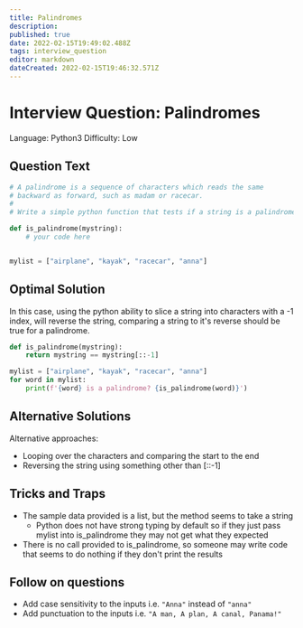 ```yaml
---
title: Palindromes
description: 
published: true
date: 2022-02-15T19:49:02.488Z
tags: interview_question
editor: markdown
dateCreated: 2022-02-15T19:46:32.571Z
---
```


# Interview Question: Palindromes
Language: Python3
Difficulty: Low

## Question Text

```python
# A palindrome is a sequence of characters which reads the same 
# backward as forward, such as madam or racecar.
#
# Write a simple python function that tests if a string is a palindrome. 

def is_palindrome(mystring):
    # your code here


mylist = ["airplane", "kayak", "racecar", "anna"]
```

## Optimal Solution
In this case, using the python ability to slice a string into characters with a -1 index, will reverse the string, comparing a string to it's reverse should be true for a palindrome.
```python
def is_palindrome(mystring):
    return mystring == mystring[::-1]

mylist = ["airplane", "kayak", "racecar", "anna"]
for word in mylist:
    print(f'{word} is a palindrome? {is_palindrome(word)}')
```

## Alternative Solutions
Alternative approaches:
* Looping over the characters and comparing the start to the end 
* Reversing the string using something other than [::-1] 

## Tricks and Traps
* The sample data provided is a list, but the method seems to take a string
  * Python does not have strong typing by default so if they just pass mylist into is_palindrome they may not get what they expected
* There is no call provided to is_palindrome, so someone may write code that seems to do nothing if they don't print the results

## Follow on questions
* Add case sensitivity to the inputs i.e. `"Anna"` instead of `"anna"`
* Add punctuation to the inputs i.e. `"A man, A plan, A canal, Panama!"`

